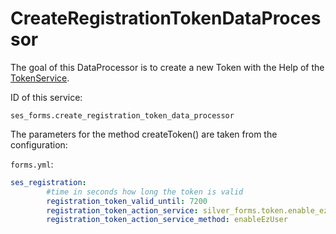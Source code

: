# CreateRegistrationTokenDataProcessor

The goal of this DataProcessor is to create a new Token with the Help of the [TokenService](../../../../../cookbook/token/tokenservice.md).

ID of this service:

`ses_forms.create_registration_token_data_processor`

The parameters for the method createToken() are taken from the configuration:

`forms.yml`:

``` yaml
ses_registration:
        #time in seconds how long the token is valid
        registration_token_valid_until: 7200
        registration_token_action_service: silver_forms.token.enable_ez_user
        registration_token_action_service_method: enableEzUser 
```

